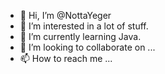 - 👋 Hi, I’m @NottaYeger
- 👀 I’m interested in a lot of stuff.
- 🌱 I’m currently learning Java.
- 💞️ I’m looking to collaborate on ...
- 📫 How to reach me ...

<!---
NottaYeger/NottaYeger is a ✨ special ✨ repository because its `README.md` (this file) appears on your GitHub profile.
You can click the Preview link to take a look at your changes.
--->
